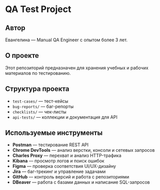 # QA Test Project

## Автор
Евангелина — Manual QA Engineer с опытом более 3 лет.

## О проекте
Этот репозиторий предназначен для хранения учебных и рабочих материалов по тестированию.

## Структура проекта
- `test-cases/` — тест-кейсы
- `bug-reports/` — баг-репорты
- `checklists/` — чек-листы
- `api-tests/` — коллекции и документация для API

## Используемые инструменты
- **Postman** — тестирование REST API
- **Chrome DevTools** — анализ верстки, консоли и сетевых запросов
- **Charles Proxy** — перехват и анализ HTTP-трафика
- **Kibana** — просмотр логов и поиск ошибок
- **Figma** — проверка соответствия UI/UX-дизайну
- **Jira** — баг-трекинг и управление задачами
- **GitHub** — контроль версий и работа с репозиториями
- **DBeaver** — работа с базами данных и написание SQL-запросов
